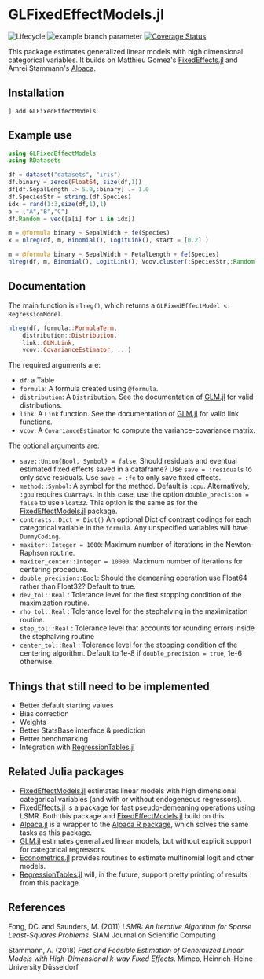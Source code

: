 # GLFixedEffectModels.jl

<!--![Lifecycle](https://img.shields.io/badge/lifecycle-experimental-orange.svg) -->
![Lifecycle](https://img.shields.io/badge/lifecycle-maturing-blue.svg)<!--
![Lifecycle](https://img.shields.io/badge/lifecycle-stable-green.svg)
![Lifecycle](https://img.shields.io/badge/lifecycle-retired-orange.svg)
![Lifecycle](https://img.shields.io/badge/lifecycle-archived-red.svg)
![Lifecycle](https://img.shields.io/badge/lifecycle-dormant-blue.svg) -->
![example branch parameter](https://github.com/jmboehm/GLFixedEffectModels.jl/actions/workflows/ci.yml/badge.svg?branch=master) [![Coverage Status](https://coveralls.io/repos/github/jmboehm/GLFixedEffectModels.jl/badge.svg?branch=master)](https://coveralls.io/github/jmboehm/GLFixedEffectModels.jl?branch=master)

This package estimates generalized linear models with high dimensional categorical variables. It builds on Matthieu Gomez's [FixedEffects.jl](https://github.com/FixedEffects/FixedEffects.jl) and Amrei Stammann's [Alpaca](https://github.com/amrei-stammann/alpaca).

## Installation

```
] add GLFixedEffectModels
```

## Example use

```julia
using GLFixedEffectModels
using RDatasets

df = dataset("datasets", "iris")
df.binary = zeros(Float64, size(df,1))
df[df.SepalLength .> 5.0,:binary] .= 1.0
df.SpeciesStr = string.(df.Species)
idx = rand(1:3,size(df,1),1)
a = ["A","B","C"]
df.Random = vec([a[i] for i in idx])

m = @formula binary ~ SepalWidth + fe(Species)
x = nlreg(df, m, Binomial(), LogitLink(), start = [0.2] )

m = @formula binary ~ SepalWidth + PetalLength + fe(Species)
nlreg(df, m, Binomial(), LogitLink(), Vcov.cluster(:SpeciesStr,:Random) , start = [0.2, 0.2] )
```

## Documentation

The main function is `nlreg()`, which returns a `GLFixedEffectModel <: RegressionModel`.
```julia
nlreg(df, formula::FormulaTerm,
    distribution::Distribution,
    link::GLM.Link,
    vcov::CovarianceEstimator; ...)
```
The required arguments are:
* `df`: a Table
* `formula`: A formula created using `@formula`.
* `distribution`: A `Distribution`. See the documentation of [GLM.jl](https://juliastats.org/GLM.jl/stable/manual/#Fitting-GLM-models-1) for valid distributions.
* `link`: A `Link` function. See the documentation of [GLM.jl](https://juliastats.org/GLM.jl/stable/manual/#Fitting-GLM-models-1) for valid link functions.
* `vcov`: A `CovarianceEstimator` to compute the variance-covariance matrix.

The optional arguments are:
* `save::Union{Bool, Symbol} = false`: Should residuals and eventual estimated fixed effects saved in a dataframe? Use `save = :residuals` to only save residuals. Use `save = :fe` to only save fixed effects.
* `method::Symbol`: A symbol for the method. Default is `:cpu`. Alternatively, `:gpu` requires `CuArrays`. In this case, use the option `double_precision = false` to use `Float32`. This option is the same as for the [FixedEffectModels.jl](https://github.com/FixedEffects/FixedEffectModels.jl) package.
* `contrasts::Dict = Dict()` An optional Dict of contrast codings for each categorical variable in the `formula`.  Any unspecified variables will have `DummyCoding`.
* `maxiter::Integer = 1000`: Maximum number of iterations in the Newton-Raphson routine.
* `maxiter_center::Integer = 10000`: Maximum number of iterations for centering procedure.
* `double_precision::Bool`: Should the demeaning operation use Float64 rather than Float32? Default to true.
* `dev_tol::Real` : Tolerance level for the first stopping condition of the maximization routine.
* `rho_tol::Real` : Tolerance level for the stephalving in the maximization routine.
* `step_tol::Real` : Tolerance level that accounts for rounding errors inside the stephalving routine
* `center_tol::Real` : Tolerance level for the stopping condition of the centering algorithm. Default to 1e-8 if `double_precision = true`, 1e-6 otherwise.

## Things that still need to be implemented

- Better default starting values
- Bias correction
- Weights
- Better StatsBase interface & prediction
- Better benchmarking
- Integration with [RegressionTables.jl](https://github.com/jmboehm/RegressionTables.jl)

## Related Julia packages

- [FixedEffectModels.jl](https://github.com/FixedEffects/FixedEffectModels.jl) estimates linear models with high dimensional categorical variables (and with or without endogeneous regressors).
- [FixedEffects.jl](https://github.com/FixedEffects/FixedEffects.jl) is a package for fast pseudo-demeaning operations using LSMR. Both this package and [FixedEffectModels.jl](https://github.com/FixedEffects/FixedEffectModels.jl) build on this.
- [Alpaca.jl](https://github.com/jmboehm/Alpaca.jl) is a wrapper to the [Alpaca R package](https://github.com/amrei-stammann/alpaca), which solves the same tasks as this package.
- [GLM.jl](https://github.com/JuliaStats/GLM.jl) estimates generalized linear models, but without explicit support for categorical regressors.
- [Econometrics.jl](https://github.com/Nosferican/Econometrics.jl) provides routines to estimate multinomial logit and other models.
- [RegressionTables.jl](https://github.com/jmboehm/RegressionTables.jl) will, in the future, support pretty printing of results from this package.

## References

Fong, DC. and Saunders, M. (2011) *LSMR: An Iterative Algorithm for Sparse Least-Squares Problems*.  SIAM Journal on Scientific Computing

Stammann, A. (2018) *Fast and Feasible Estimation of Generalized Linear Models with High-Dimensional k-way Fixed Effects*. Mimeo, Heinrich-Heine University Düsseldorf
